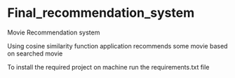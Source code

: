 # Final_recommendation_system
Movie Recommendation system

Using cosine similarity function application recommends some movie based on searched movie

To install the required project on machine run the requirements.txt file
